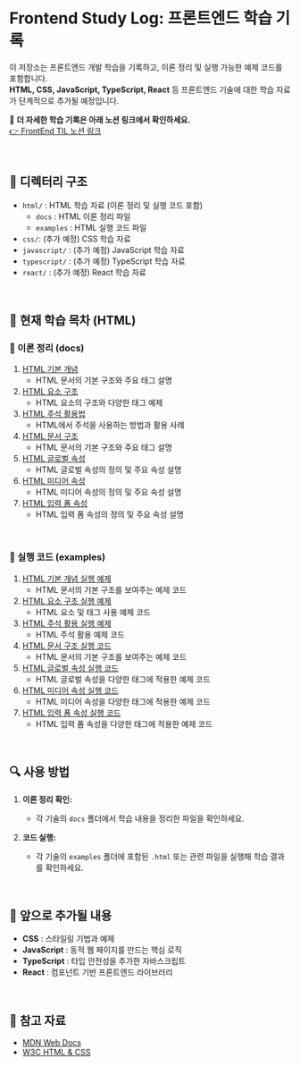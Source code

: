 # Frontend Study Log: 프론트엔드 학습 기록

이 저장소는 프론트엔드 개발 학습을 기록하고, 이론 정리 및 실행 가능한 예제 코드를 포함합니다.  
**HTML, CSS, JavaScript, TypeScript, React** 등 프론트엔드 기술에 대한 학습 자료가 단계적으로 추가될 예정입니다.

📌 **더 자세한 학습 기록은 아래 노션 링크에서 확인하세요.**  
[👉 FrontEnd TIL 노션 링크](https://www.notion.so/FrontEnd-TIL-12f39228bce480b692afc3b500ece63f?pvs=4)

<br/>

## 📂 디렉터리 구조

- `html/` : HTML 학습 자료 (이론 정리 및 실행 코드 포함)
    - `docs` : HTML 이론 정리 파일
    - `examples` : HTML 실행 코드 파일
- `css/`: (추가 예정) CSS 학습 자료
- `javascript/` : (추가 예정) JavaScript 학습 자료
- `typescript/` : (추가 예정) TypeScript 학습 자료
- `react/` : (추가 예정) React 학습 자료

<br/>

## 📘 현재 학습 목차 (HTML)

### 📄 이론 정리 (docs)

1. [HTML 기본 개념](html/docs/01_기본개념.md)
    - HTML 문서의 기본 구조와 주요 태그 설명
2. [HTML 요소 구조](html/docs/02_요소구조.md)
    - HTML 요소의 구조와 다양한 태그 예제
3. [HTML 주석 활용법](html/docs/03_주석활용.md)
    - HTML에서 주석을 사용하는 방법과 활용 사례
4. [HTML 문서 구조](html/docs/04_문서구조.md)
    - HTML 문서의 기본 구조와 주요 태그 설명
5. [HTML 글로벌 속성](html/docs/05_글로벌속성.md)
    - HTML 글로벌 속성의 정의 및 주요 속성 설명
6. [HTML 미디어 속성](html/docs/06_미디어속성.md)
    - HTML 미디어 속성의 정의 및 주요 속성 설명
7. [HTML 입력 폼 속성](html/docs/07_입력폼속성.md)
    - HTML 입력 폼 속성의 정의 및 주요 속성 설명

<br/>

### 🔗 실행 코드 (examples)

1. [HTML 기본 개념 실행 예제](html/examples/01_기본개념.html)
    - HTML 문서의 기본 구조를 보여주는 예제 코드
2. [HTML 요소 구조 실행 예제](html/examples/02_요소구조.html)
    - HTML 요소 및 태그 사용 예제 코드
3. [HTML 주석 활용 실행 예제](html/examples/03_주석활용.html)
    - HTML 주석 활용 예제 코드
4. [HTML 문서 구조 실행 코드](html/examples/04_문서구조.html)
    - HTML 문서의 기본 구조를 보여주는 예제 코드
5. [HTML 글로벌 속성 실행 코드](html/examples/05_글로벌속성.html)
    - HTML 글로벌 속성을 다양한 태그에 적용한 예제 코드
6. [HTML 미디어 속성 실행 코드](html/examples/06_미디어속성.html)
    - HTML 미디어 속성을 다양한 태그에 적용한 예제 코드
7. [HTML 입력 폼 속성 실행 코드](html/examples/07_입력폼속성.html)
    - HTML 입력 폼 속성을 다양한 태그에 적용한 예제 코드

<br/>

## 🔍 사용 방법

1. **이론 정리 확인:**

    - 각 기술의 `docs` 폴더에서 학습 내용을 정리한 파일을 확인하세요.

2. **코드 실행:**
    - 각 기술의 `examples` 폴더에 포함된 `.html` 또는 관련 파일을 실행해 학습 결과를 확인하세요.

<br/>

## 📌 앞으로 추가될 내용

- **CSS** : 스타일링 기법과 예제
- **JavaScript** : 동적 웹 페이지를 만드는 핵심 로직
- **TypeScript** : 타입 안전성을 추가한 자바스크립트
- **React** : 컴포넌트 기반 프론트엔드 라이브러리

<br/>

## 📌 참고 자료

- [MDN Web Docs](https://developer.mozilla.org/ko/)
- [W3C HTML & CSS](https://www.w3.org/standards/webdesign/)
